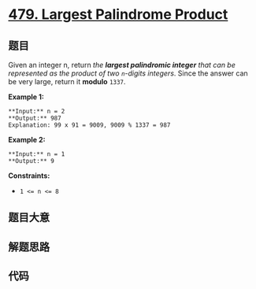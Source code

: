 # [479. Largest Palindrome Product](https://leetcode.com/problems/largest-palindrome-product)

## 题目

Given an integer n, return _the **largest palindromic integer** that can be
represented as the product of two `n`-digits integers_. Since the answer can
be very large, return it **modulo** `1337`.



**Example 1:**

    
    
    **Input:** n = 2
    **Output:** 987
    Explanation: 99 x 91 = 9009, 9009 % 1337 = 987
    

**Example 2:**

    
    
    **Input:** n = 1
    **Output:** 9
    



**Constraints:**

  * `1 <= n <= 8`


## 题目大意

## 解题思路

## 代码

```javascript

```
